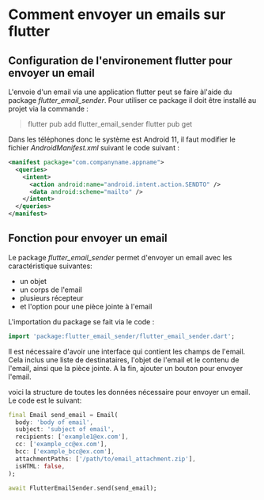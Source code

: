 # Comment envoyer un emails sur flutter

## Configuration de l'environement flutter pour envoyer un email

L'envoie d'un email via une application flutter peut se faire àl'aide du package *flutter_email_sender*. Pour utiliser ce package il doit être installé au projet via la commande :
> flutter pub add flutter_email_sender
> flutter pub get

Dans les téléphones donc le système est Android 11, il faut modifier le fichier *AndroidManifest.xml* suivant le code suivant :

```xml
<manifest package="com.companyname.appname">
  <queries>
    <intent>
      <action android:name="android.intent.action.SENDTO" />
      <data android:scheme="mailto" />
    </intent>
  </queries>
</manifest>
```
## Fonction pour envoyer un email

 Le package *flutter_email_sender* permet d'envoyer un email avec les caractéristique suivantes:
 - un objet
 - un corps de l'email
 - plusieurs récepteur
 - et l'option pour une pièce jointe à l'email


L'importation du package se fait via le code :

```dart
import 'package:flutter_email_sender/flutter_email_sender.dart';
```

Il est nécessaire d'avoir une interface qui contient les champs de l'email. Cela inclus une liste de destinataires, l'objet de l'email et le contenu de l'email, ainsi que la pièce jointe. A la fin, ajouter un bouton pour envoyer l'email.

voici la structure de toutes les données nécessaire pour envoyer un email. Le code est le suivant:

```dart
final Email send_email = Email(
  body: 'body of email',
  subject: 'subject of email',
  recipients: ['example1@ex.com'],
  cc: ['example_cc@ex.com'],
  bcc: ['example_bcc@ex.com'],
  attachmentPaths: ['/path/to/email_attachment.zip'],
  isHTML: false,
);

await FlutterEmailSender.send(send_email);
```
